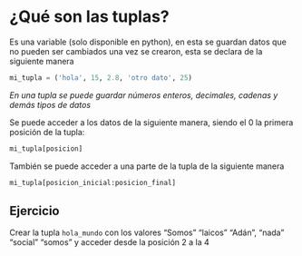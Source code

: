 # ¿Qué son las tuplas?

Es una variable (solo disponible en python), en esta se guardan datos que no pueden ser cambiados una vez se crearon, esta se declara de la siguiente manera 

```python
mi_tupla = ('hola', 15, 2.8, 'otro dato', 25)
```

_En una tupla se puede guardar números enteros, decimales, cadenas y demás tipos de datos_

Se puede acceder a los datos de la siguiente manera, siendo el 0 la primera posición de la tupla:

```python
mi_tupla[posicion]
```

También se puede acceder a una parte de la tupla de la siguiente manera

```python
mi_tupla[posicion_inicial:posicion_final]
```

## Ejercicio

Crear la tupla `hola_mundo` con los valores “Somos” “laicos”  “Adán”, “nada” “social” “somos” y acceder desde la posición 2 a la 4